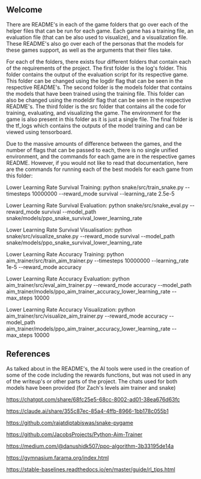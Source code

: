 ## Welcome
There are README's in each of the game folders that go over each of the helper files that can be run 
for each game. Each game has a training file, an evaluation file (that can be also used to visualize),
and a visualization file. These README's also go over each of the personas that the models for these games
support, as well as the arguments that their files take. 

For each of the folders, there exists four different folders that contain each of the requirements of the project.
The first folder is the log's folder. This folder contains the output of the evaluation script for its respective 
game. This folder can be changed using the logdir flag that can be seen in the respective README's. 
The second folder is the models folder that contains the models that have been trained using the training file. 
This folder can also be changed using the modeldir flag that can be seen in the respective README's.
The third folder is the src folder that contains all the code for training, evaluating, and visualizing 
the game. The environment for the game is also present in this folder as it is just a single file. 
The final folder is the tf_logs which contains the outputs of the model training and can be viewed using tensorboard.

Due to the massive amounts of difference between the games, and the number of flags that can be passed to each, there is 
no single unified environment, and the commands for each game are in the respective games README. However, if you would 
not like to read that documentation, here are the commands for running each of the best models for each game from this 
folder:

Lower Learning Rate Survival Training: python snake/src/train_snake.py --timesteps 10000000 --reward_mode survival --learning_rate 2.5e-5

Lower Learning Rate Survival Evaluation: python snake/src/snake_eval.py --reward_mode survival --model_path snake/models/ppo_snake_survival_lower_learning_rate

Lower Learning Rate Survival Visualisation: python snake/src/visualize_snake.py --reward_mode survival --model_path snake/models/ppo_snake_survival_lower_learning_rate

Lower Learning Rate Accuracy Training:  python aim_trainer/src/train_aim_trainer.py --timesteps 10000000 --learning_rate 1e-5 --reward_mode accuracy

Lower Learning Rate Accuracy Evaluation: python aim_trainer/src/eval_aim_trainer.py --reward_mode accuracy --model_path aim_trainer/models/ppo_aim_trainer_accuracy_lower_learning_rate --max_steps 10000

Lower Learning Rate Accuracy Visualization: python aim_trainer/src/visualize_aim_trainer.py --reward_mode accuracy --model_path aim_trainer/models/ppo_aim_trainer_accuracy_lower_learning_rate --max_steps 10000

## References
As talked about in the README's, the AI tools were used in the creation of some of the code including the 
rewards functions, but was not used in any of the writeup's or other parts of the project. The chats used for 
both models have been provided (for Zach's levels aim trainer and snake)

https://chatgpt.com/share/68fc25e5-68cc-8002-ad01-38ea676d63fc

https://claude.ai/share/355c87ec-85a4-4ffb-8966-1bb178c055b1

https://github.com/rajatdiptabiswas/snake-pygame

https://github.com/JacobsProjects/Python-Aim-Trainer

https://medium.com/@danushidk507/ppo-algorithm-3b33195de14a

https://gymnasium.farama.org/index.html

https://stable-baselines.readthedocs.io/en/master/guide/rl_tips.html

